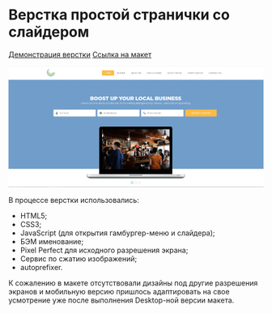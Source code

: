 # Верстка простой странички со слайдером

[Демонстрация верстки](heknt90.github.io/free-business-layout/)
[Ссылка на макет](https://drive.google.com/file/d/1yxGaBszocTJXdXBt_jhAjwIWpe3j-ZvO/view?usp=sharing/)

![](cover.JPG/)

В процессе верстки использовались:

- HTML5;
- CSS3;
- JavaScript (для открытия гамбургер-меню и слайдера);
- БЭМ именование;
- Pixel Perfect для исходного разрешения экрана;
- Сервис по сжатию изображений;
- autoprefixer.

К сожалению в макете отсутствовали дизайны под другие разрешения экранов и мобильную версию пришлось адаптировать на свое усмотрение уже после выполнения Desktop-ной версии макета.
